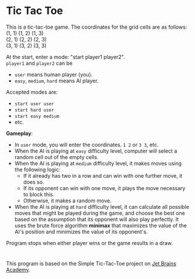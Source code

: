 # Tic Tac Toe

This is a tic-tac-toe game. The coordinates for the grid cells are as follows:<br/>
(1, 1) (1, 2) (1, 3) <br/>
(2, 1) (2, 2) (2, 3) <br/>
(3, 1) (3, 2) (3, 3)

At the start, enter a mode: "start player1 player2". <br/>
`player1` and `player2` can be
- `user` means human player (you).<br/>
- `easy`, `medium`, `hard` means AI player.

Accepted modes are:
- `start user user`
- `start hard user`
- `start easy medium`
- etc.

**Gameplay**:
- In `user` mode, you will enter the coordinates. `1 2` or `3 3`, etc.
- When the AI is playing at `easy` difficulty level, computer will select a random cell out of the empty cells.
- When the AI is playing at `medium` difficulty level, it makes moves using the following logic:
  * If it already has two in a row and can win with one further move, it does so.
  * If its opponent can win with one move, it plays the move necessary to block this.
  * Otherwise, it makes a random move.
- When the AI is playing at `hard` difficulty level, it can calculate all possible moves that might be played during the game, and choose the best one based on the assumption that its opponent will also play perfectly. It uses the brute force algorithm **minimax** that maximizes the value of the AI's position and minimizes the value of its opponent's.

Program stops when either player wins or the game results in a draw.
#
This program is based on the Simple Tic-Tac-Toe project on [Jet Brains Academy](https://hyperskill.org).
